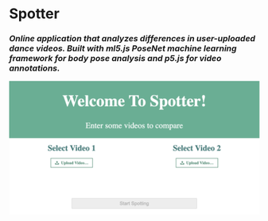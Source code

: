 # Spotter
### *Online application that analyzes differences in user-uploaded dance videos. Built with ml5.js PoseNet machine learning framework for body pose analysis and p5.js for video annotations.*

![Image of Spotter Page](https://github.com/axk5209/spotter/blob/master/spotter.png)
